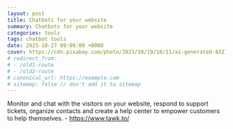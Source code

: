 ```yaml
---
layout: post
title: Chatbots for your website
summary: Chatbots for your website
categories: tools
tags: chatbot tools
date: 2023-10-27 09:09:09 +0000
cover: https://cdn.pixabay.com/photo/2023/10/19/18/11/ai-generated-8327377_1280.png
# redirect_from:
# - /old1-route
# - /old2-route
# canonical_url: https://example.com
# sitemap: false // don't add it to sitemap
---
```


Monitor and chat with the visitors on your website, respond to support tickets, organize contacts and create a help center to empower customers to help themselves. - <https://www.tawk.to/>
